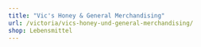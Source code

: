 ```yaml
---
title: "Vic's Honey & General Merchandising"
url: /victoria/vics-honey-und-general-merchandising/
shop: Lebensmittel
---
```

